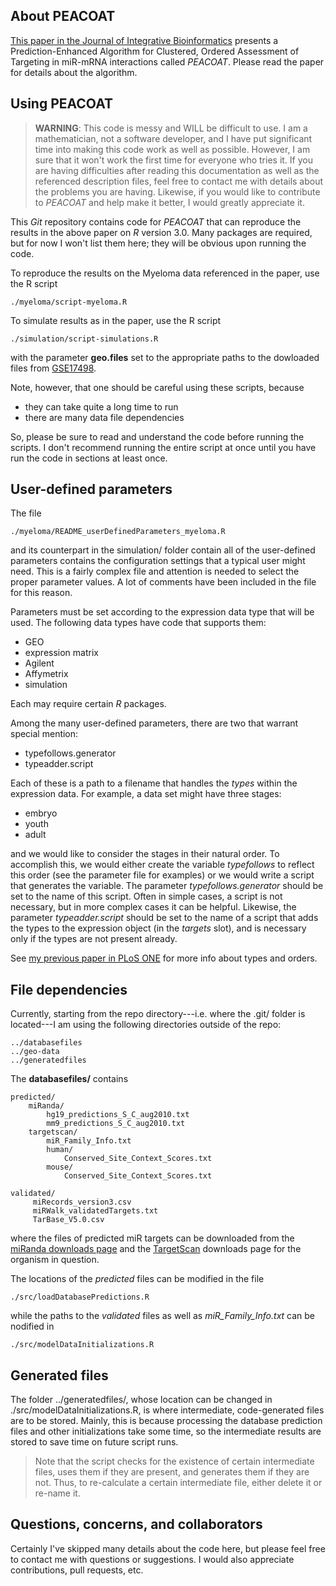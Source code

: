 About PEACOAT
-------------

[This paper in the Journal of Integrative
Bioinformatics](http://journal.imbio.de/article.php?aid=227) presents
a Prediction-Enhanced Algorithm for Clustered, Ordered Assessment of
Targeting in miR-mRNA interactions called *PEACOAT*. Please read the
paper for details about the algorithm.


Using PEACOAT
-------------

> **WARNING**: This code is messy and WILL be difficult to use. I am a
> mathematician, not a software developer, and I have put significant
> time into making this code work as well as possible. However, I am
> sure that it won't work the first time for everyone who tries it. If
> you are having difficulties after reading this documentation as well
> as the referenced description files, feel free to contact me with
> details about the problems you are having. Likewise, if you would like
> to contribute to *PEACOAT* and help make it better, I would greatly
> appreciate it.

This *Git* repository contains code for *PEACOAT* that can reproduce
the results in the above paper on *R* version 3.0. Many packages are
required, but for now I won't list them here; they will be obvious
upon running the code.

To reproduce the results on the Myeloma data referenced in the paper,
use the R script

````
./myeloma/script-myeloma.R
````

To simulate results as in the paper, use the R script

````
./simulation/script-simulations.R
````

with the parameter **geo.files** set to the appropriate paths to the
dowloaded files from
[GSE17498](http://www.ncbi.nlm.nih.gov/geo/query/acc.cgi?acc=GSE17498).

Note, however, that one should be careful using these scripts, because

* they can take quite a long time to run
* there are many data file dependencies

So, please be sure to read and understand the code before running the
scripts. I don't recommend running the entire script at once until you
have run the code in sections at least once.


User-defined parameters
-----------------------

The file

````
./myeloma/README_userDefinedParameters_myeloma.R
````

and its counterpart in the simulation/ folder contain all of the
user-defined parameters contains the configuration settings that a
typical user might need. This is a fairly complex file and attention
is needed to select the proper parameter values. A lot of comments
have been included in the file for this reason.

Parameters must be set according to the expression data type that will
be used. The following data types have code that supports them:

* GEO
* expression matrix
* Agilent
* Affymetrix
* simulation

Each may require certain *R* packages.

Among the many user-defined parameters, there are two that warrant
special mention:

* typefollows.generator
* typeadder.script

Each of these is a path to a filename that handles the *types* within
the expression data. For example, a data set might have three stages:

* embryo
* youth
* adult

and we would like to consider the stages in their natural order. To
accomplish this, we would either create the variable *typefollows* to
reflect this order (see the parameter file for examples) or we would
write a script that generates the variable. The parameter
*typefollows.generator* should be set to the name of this
script. Often in simple cases, a script is not necessary, but in more
complex cases it can be helpful. Likewise, the parameter
*typeadder.script* should be set to the name of a script that adds the
types to the expression object (in the *targets* slot), and is
necessary only if the types are not present already.

See [my previous paper in PLoS
ONE](http://www.plosone.org/article/info%3Adoi%2F10.1371%2Fjournal.pone.0051480)
for more info about types and orders.


File dependencies
-----------------

Currently, starting from the repo directory---i.e. where the .git/
folder is located---I am using the following directories outside of
the repo:

````
../databasefiles
../geo-data
../generatedfiles
````

The **databasefiles/** contains

````
predicted/
    miRanda/
        hg19_predictions_S_C_aug2010.txt
        mm9_predictions_S_C_aug2010.txt
    targetscan/
        miR_Family_Info.txt
        human/
            Conserved_Site_Context_Scores.txt
        mouse/
            Conserved_Site_Context_Scores.txt

validated/
     miRecords_version3.csv
     miRWalk_validatedTargets.txt
     TarBase_V5.0.csv
````

where the files of predicted miR targets can be downloaded from the
[miRanda downloads
page](http://www.microrna.org/microrna/getDownloads.do) and the
[TargetScan](http://www.targetscan.org) downloads page for the
organism in question.

The locations of the *predicted* files can be modified in the file

````
./src/loadDatabasePredictions.R
````

while the paths to the *validated* files as well as
*miR_Family_Info.txt* can be nodified in

````
./src/modelDataInitializations.R
````

Generated files
---------------

The folder ../generatedfiles/, whose location can be changed in
./src/modelDataInitializations.R, is where intermediate,
code-generated files are to be stored. Mainly, this is because
processing the database prediction files and other initializations
take some time, so the intermediate results are stored to save time
on future script runs.

> Note that the script checks for the existence of certain intermediate
> files, uses them if they are present, and generates them if they are
> not. Thus, to re-calculate a certain intermediate file, either delete
> it or re-name it.


Questions, concerns, and collaborators
--------------------------------------

Certainly I've skipped many details about the code here, but please
feel free to contact me with questions or suggestions. I would also
appreciate contributions, pull requests, etc.
